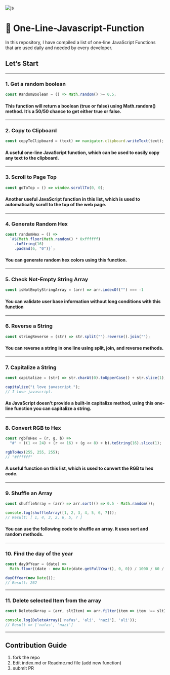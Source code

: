 ![js](https://user-images.githubusercontent.com/91375726/190903509-eedc8784-0e71-492e-8de6-dd667e044a27.png)

# 🚀 One-Line-Javascript-Function

In this repository, I have compiled a list of one-line JavaScript Functions that are used daily and needed by every developer.

## Let’s Start

---

### 1. Get a random boolean

```js
const RandomBoolean = () => Math.random() >= 0.5;
```

#### This function will return a boolean (true or false) using Math.random() method. It’s a 50/50 chance to get either true or false.

---

### 2. Copy to Clipboard

```js
const copyToClipboard = (text) => navigator.clipboard.writeText(text);
```

#### A useful one-line JavaScript function, which can be used to easily copy any text to the clipboard.

---

### 3. Scroll to Page Top

```js
const goToTop = () => window.scrollTo(0, 0);
```

#### Another useful JavaScript function in this list, which is used to automatically scroll to the top of the web page.

---

### 4. Generate Random Hex

```js
const randomHex = () =>
  `#${Math.floor(Math.random() * 0xffffff)
    .toString(16)
    .padEnd(6, "0")}`;
```

#### You can generate random hex colors using this function.

---

### 5. Check Not-Empty String Array

```js
const isNotEmptyStringArray = (arr) => arr.indexOf("") === -1
```

#### You can validate user base information without long conditions with this function

---

### 6. Reverse a String

```js
const stringReverse = (str) => str.split("").reverse().join("");
```

#### You can reverse a string in one line using split, join, and reverse methods.

---

### 7. Capitalize a String

```js
const capitalize = (str) => str.charAt(0).toUpperCase() + str.slice(1);

capitalize("i love javascript.");
// I love javascript.
```

#### As JavaScript doesn’t provide a built-in capitalize method, using this one-line function you can capitalize a string.

---

### 8. Convert RGB to Hex

```js
const rgbToHex = (r, g, b) =>
  "#" + ((1 << 24) + (r << 16) + (g << 8) + b).toString(16).slice(1);

rgbToHex(255, 255, 255);
// "#ffffff"
```

#### A useful function on this list, which is used to convert the RGB to hex code.

---

### 9. Shuffle an Array

```js
const shuffleArray = (arr) => arr.sort(() => 0.5 - Math.random());

console.log(shuffleArray([1, 2, 3, 4, 5, 6, 7]));
// Result: [ 1, 4, 3, 2, 6, 5, 7 ]
```

#### You can use the following code to shuffle an array. It uses sort and random methods.

---

### 10. Find the day of the year

```js
const dayOfYear = (date) =>
  Math.floor((date - new Date(date.getFullYear(), 0, 0)) / 1000 / 60 / 60 / 24);

dayOfYear(new Date());
// Result: 262
```

---

### 11. Delete selected Item from the array

```js
const DeletedArray = (arr, sltItem) => arr.filter(item => item !== sltItem);

console.log(DeleteArray(['nafas', 'ali', 'nazi'], 'ali'));
// Result => ['nafas', 'nazi']
```

---

## Contribution Guide

1. fork the repo
2. Edit index.md or Readme.md file (add new function)
3. submit PR
